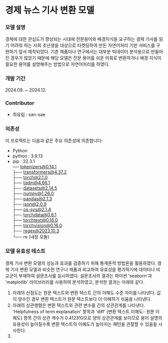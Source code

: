 # 경제 뉴스 기사 변환 모델

### 모델 설명
경제에 대한 관심도가 향상되는 시대에 전문용어와 배경지식을 요구하는 경제 기사를 읽기 어려워 하는 사회 초년생을 대상으로 타켓팅하여 만든 자연어처리 기반 서비스를 구현하기 앞서 제작되었다. 
기존 제품이나 연구에서는 대부분 빅데이터 분석용으로 만들어진 경우가 많았기 때문에 해당 모델은 전문 용어를 쉬운 어휘로 변환하거나 배경 지식이 필요한 용어를 설명해주는 방법으로 자연어처리를 하였다.

### 개발 기간
2024.09. ~ 2024.12.

### Contributor
- 최유림 : san-sae

### 의존성
이 프로젝트는 다음과 같은 주요 의존성에 의존합니다:
- Python
- python : 3.9.13
- pip : 22.3.1  
── tokenizers@0.14.1  
├── transformers@4.37.2  
├── torch@2.1.0  
├── tqdm@4.66.1  
├── datasets@2.14.5  
├── numpy@1.26.0  
├── pandas@2.1.3  
├── json@2.0.9  
├── os-sys@2.1.4  
├── torchdata@0.6.1  
├── torchtext@0.16.0  
├── torchvision@0.16.0  
├── regex@2023.10.3  
└── re (내장 모듈)  
  
### 모델 유효성 테스트
경제 기사 변환 모델의 성능과 효과를 검증하기 위해 통계론적 방법론을 활용하였다. 경제 기사 변환 모델과 비슷한 연구나 제품과 비교하여 유효성을 평가하기에 데이터나 비교군이 부재하여 설문조사를 실시하였다. 설문조사의 결과는 파이썬 'seaborn'과  'matplotlib' 라이브러리를 사용하여 분석하였고, 분석한 결과는 아래와 같다.
1. 아래의 산점도는 원문 텍스트와 변환 텍스트 간의 이해도 수준 차이를 나타낸다. 값이 양수인 경우 변환 텍스트가 원문 텍스트보다 더 이해하기 쉬움을 나타낸다.
1. 아래의 상관행렬은 변환 텍스트와 관련 변수들 간의 상관관계를 나타낸다. 'Helpfulness of term explanation' 항목과 'diff' (변환 텍스트 이해도- 원문 이해도) 항목 간의 상관 계수가 0.412310으로 양의 상관관계를 보이므로 용어 설명의 유용성이 높아질수록 변환 텍스트의 이해도가 높아지는 패턴을 관찰할 수 있음을 시사한다.
2. 

